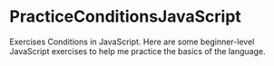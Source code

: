 # PracticeConditionsJavaScript
Exercises Conditions in JavaScript.
Here are some beginner-level JavaScript exercises to help me practice the basics of the language.
